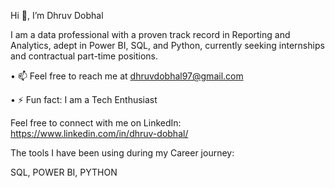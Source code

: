 Hi 👋,  I’m Dhruv Dobhal

I am a data professional with a proven track record in Reporting and Analytics, adept in Power BI, SQL, and Python, currently seeking internships and contractual part-time positions.

•	📫 Feel free to reach me at dhruvdobhal97@gmail.com

•	⚡ Fun fact: I am a Tech Enthusiast

Feel free to connect with me on LinkedIn:
https://www.linkedin.com/in/dhruv-dobhal/

The tools I have been using during my Career journey:

SQL, POWER BI, PYTHON

<!---
DhruvDobhal97/DhruvDobhal97 is a ✨ special ✨ repository because its `README.md` (this file) appears on your GitHub profile.
You can click the Preview link to take a look at your changes.
--->
